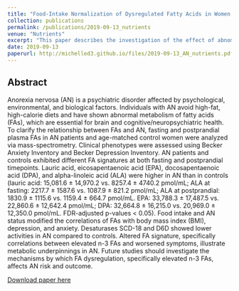 ```yaml
---
title: "Food-Intake Normalization of Dysregulated Fatty Acids in Women with Anorexia Nervosa"
collection: publications
permalink: /publications/2019-09-13_nutrients
venue: "Nutrients"
excerpt: "This paper describes the investigation of the effect of abnomal metabolism of fatty acids (FAs) to anorexia nervosa (AN) patients. We found that intake and AN status modified the correlations of FAs with body mass index (BMI), depression, and anxiety. Specifically, FAs dysregulations correlate with worsened symptoms of AN."
date: 2019-09-13
paperurl: http://michelled3.github.io/files/2019-09-13_AN_nutrients.pdf
---
```


## Abstract
Anorexia nervosa (AN) is a psychiatric disorder affected by psychological, environmental, and biological factors. Individuals with AN avoid high-fat, high-calorie diets and have shown abnormal metabolism of fatty acids (FAs), which are essential for brain and cognitive/neuropsychiatric health. To clarify the relationship between FAs and AN, fasting and postprandial plasma FAs in AN patients and age-matched control women were analyzed via mass-spectrometry. Clinical phenotypes were assessed using Becker Anxiety Inventory and Becker Depression Inventory. AN patients and controls exhibited different FA signatures at both fasting and postprandial timepoints. Lauric acid, eicosapentaenoic acid (EPA), docosapentaenoic acid (DPA), and alpha-linoleic acid (ALA) were higher in AN than in controls (lauric acid: 15,081.6 ± 14,970.2 vs. 8257.4 ± 4740.2 pmol/mL; ALA at fasting: 2217.7 ± 1587.6 vs. 1087.9 ± 821.2 pmol/mL; ALA at postprandial: 1830.9 ± 1115.6 vs. 1159.4 ± 664.7 pmol/mL. EPA: 33,788.3 ± 17,487.5 vs. 22,860.6 ± 12,642.4 pmol/mL; DPA: 32,664.8 ± 16,215.0 vs. 20,969.0 ± 12,350.0 pmol/mL. FDR-adjusted p-values < 0.05). Food intake and AN status modified the correlations of FAs with body mass index (BMI), depression, and anxiety. Desaturases SCD-18 and D6D showed lower activities in AN compared to controls. Altered FA signature, specifically correlations between elevated n-3 FAs and worsened symptoms, illustrate metabolic underpinnings in AN. Future studies should investigate the mechanisms by which FA dysregulation, specifically elevated n-3 FAs, affects AN risk and outcome. 

[Download paper here](http://michelled3.github.io/files/2019-09-13_AN_nutrients.pdf)
